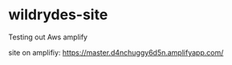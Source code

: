# wildrydes-site
Testing out Aws amplify 

site on amplifiy: https://master.d4nchuggy6d5n.amplifyapp.com/

